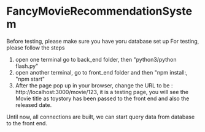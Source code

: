 # FancyMovieRecommendationSystem
Before testing, please make sure you have yoru database set up
For testing, please follow the steps
1. open one terminal go to back_end folder, then "python3/python flash.py"
2. open another terminal, go to front_end folder and then "npm install:, "npm start"
3. After the page pop up in your browser, change the URL to be : http://localhost:3000/movie/123, it is a testing page, you will see the Movie title as toystory has been passed to the front end and also the released date.

Until now, all connections are built, we can start query data from database to the front end.